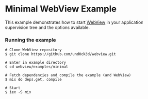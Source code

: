 # Minimal WebView Example

This example demonstrates how to start [WebView](https://github.com/und0ck3d/webview)
in your application supervision tree and the options available.

### Running the example

```console
# Clone WebView repository
$ git clone https://github.com/und0ck3d/webview.git

# Enter in example directory
$ cd webview/examples/minimal

# Fetch dependencies and compile the example (and WebView)
$ mix do deps.get, compile

# Start
$ iex -S mix
```
